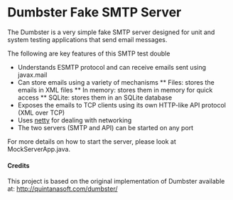 Dumbster Fake SMTP Server
=========================
The Dumbster is a very simple fake SMTP server designed for unit and system
testing applications that send email messages.

The following are key features of this SMTP test double

* Understands ESMTP protocol and can receive emails sent using javax.mail
* Can store emails using a variety of mechanisms
** Files: stores the emails in XML files
** In memory: stores them in memory for quick access
** SQLite: stores them in an SQLite database
* Exposes the emails to TCP clients using its own HTTP-like API protocol (XML over TCP)
* Uses [netty](http://netty.io) for dealing with networking 
* The two servers (SMTP and API) can be started on any port

For more details on how to start the server, please look at MockServerApp.java.

#### Credits
This project is based on the original implementation of Dumbster available at: http://quintanasoft.com/dumbster/
